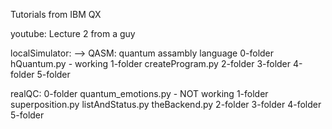 Tutorials from IBM QX

youtube:
    Lecture 2 from a guy

localSimulator: --> QASM: quantum assambly language
    0-folder
        hQuantum.py - working
    1-folder
        createProgram.py
    2-folder
    3-folder
    4-folder
    5-folder

realQC:
    0-folder
        quantum_emotions.py - NOT working
    1-folder
        superposition.py
        listAndStatus.py
        theBackend.py
    2-folder
    3-folder
    4-folder
    5-folder